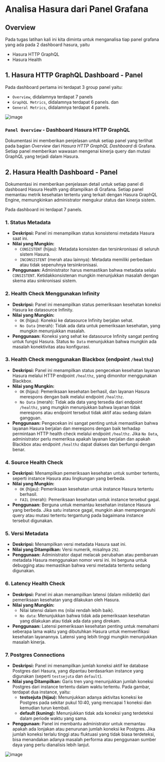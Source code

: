 # Analisa Hasura dari Panel Grafana

## Overview

Pada tugas latihan kali ini kita diminta untuk menganalisa tiap panel grafana yang ada pada 2 dashboard hasura, yaitu 
- Hasura HTTP GraphQL
- Hasura Health

## 1. Hasura HTTP GraphQL Dashboard - Panel
Pada dashboard pertama ini terdapat 3 group panel yaitu:
- `Overview`, didalamnya terdapat 7 panels
- `GraphQL Metrics`, didalamnya terdapat 6 panels. dan
- `General Metrics`, didalamnya terdapat 4 panels.
  
![image](https://github.com/user-attachments/assets/48ddef2d-a6de-4fd4-9845-b580ac987b2c)

### `Panel Overview` - Dashboard Hasura HTTP GraphQL
Dokumentasi ini memberikan penjelasan untuk setiap panel yang terlihat pada bagian *Overview* dari *Hasura HTTP GraphQL Dashboard* di Grafana. Setiap panel memberikan wawasan mengenai kinerja query dan mutasi GraphQL yang terjadi dalam Hasura.

## 2. Hasura Health Dashboard - Panel
Dokumentasi ini memberikan penjelasan detail untuk setiap panel di dashboard Hasura Health yang ditampilkan di Grafana. Setiap panel memantau metrik kesehatan tertentu yang terkait dengan Hasura GraphQL Engine, memungkinkan administrator mengukur status dan kinerja sistem.

Pada dashboard ini terdapat 7 panels.

  ### 1. **Status Metadata**
   - **Deskripsi:** Panel ini menampilkan status konsistensi metadata Hasura saat ini. 
   - **Nilai yang Mungkin:**
     - `CONSISTENT` (hijau): Metadata konsisten dan tersinkronisasi di seluruh sistem Hasura.
     - `INCONSISTENT` (merah atau lainnya): Metadata memiliki perbedaan atau tidak sepenuhnya tersinkronisasi.
   - **Penggunaan:** Administrator harus memastikan bahwa metadata selalu `CONSISTENT`. Ketidakkonsistenan mungkin menunjukkan masalah dengan skema atau sinkronisasi sistem.

  ### 2. **Health Check Menggunakan Infinity**
   - **Deskripsi:** Panel ini menampilkan status pemeriksaan kesehatan koneksi Hasura ke datasource Infinity.
   - **Nilai yang Mungkin:**
     - `OK` (hijau): Koneksi ke datasource Infinity berjalan sehat.
     - `No Data` (merah): Tidak ada data untuk pemeriksaan kesehatan, yang mungkin menunjukkan masalah.
   - **Penggunaan:** Koneksi yang sehat ke datasource Infinity sangat penting untuk fungsi Hasura. Status `No Data` menunjukkan bahwa mungkin ada masalah konektivitas atau konfigurasi.

  ### 3. **Health Check menggunakan Blackbox (endpoint `/healthz`)**
   - **Deskripsi:** Panel ini menampilkan status pengecekan kesehatan layanan Hasura melalui HTTP endpoint `/healthz`, yang dimonitor menggunakan Blackbox.
   - **Nilai yang Mungkin:**
     - `OK` (hijau): Pemeriksaan kesehatan berhasil, dan layanan Hasura merespons dengan baik melalui endpoint `/healthz`.
     - `No Data` (merah): Tidak ada data yang tersedia dari endpoint `/healthz`, yang mungkin menunjukkan bahwa layanan tidak merespons atau endpoint tersebut tidak aktif atau sedang dalam gangguan.
   - **Penggunaan:** Pengecekan ini sangat penting untuk memastikan bahwa layanan Hasura berjalan dan merespons dengan baik terhadap permintaan HTTP health check melalui endpoint `/healthz`. Jika `No Data`, administrator perlu memeriksa apakah layanan berjalan dan apakah Blackbox atau endpoint `/healthz` dapat diakses dan berfungsi dengan benar.

  ### 4. **Source Health Check**
   - **Deskripsi:** Menampilkan pemeriksaan kesehatan untuk sumber tertentu, seperti instance Hasura atau lingkungan yang berbeda.
   - **Nilai yang Mungkin:**
     - `OK` (hijau): Pemeriksaan kesehatan untuk instance Hasura tertentu berhasil.
     - `FAIL` (merah): Pemeriksaan kesehatan untuk instance tersebut gagal.
   - **Penggunaan:** Berguna untuk memantau kesehatan instance Hasura yang berbeda. Jika satu instance gagal, mungkin akan mempengaruhi query atau mutasi tertentu tergantung pada bagaimana instance tersebut digunakan.

  ### 5. **Versi Metadata**
   - **Deskripsi:** Menampilkan versi metadata Hasura saat ini.
   - **Nilai yang Ditampilkan:** Versi numerik, misalnya `292`.
   - **Penggunaan:** Administrator dapat melacak perubahan atau pembaruan metadata Hasura menggunakan nomor versi ini. Ini berguna untuk debugging atau memastikan bahwa versi metadata tertentu sedang digunakan.

  ### 6. **Latency Health Check**
   - **Deskripsi:** Panel ini akan menampilkan latensi (dalam milidetik) dari pemeriksaan kesehatan yang dilakukan oleh Hasura.
   - **Nilai yang Mungkin:**
     - Nilai latensi dalam ms (nilai rendah lebih baik).
     - `No data`: Menunjukkan bahwa tidak ada pemeriksaan kesehatan yang dilakukan atau tidak ada data yang direkam.
   - **Penggunaan:** Latensi pemeriksaan kesehatan penting untuk memahami seberapa lama waktu yang dibutuhkan Hasura untuk memverifikasi kesehatan layanannya. Latensi yang lebih tinggi mungkin menunjukkan masalah kinerja.

  ### 7. **Postgres Connections**
   - **Deskripsi:** Panel ini menampilkan jumlah koneksi aktif ke database Postgres dari Hasura, yang dipantau berdasarkan instance yang digunakan (seperti `testsejuta` dan `default`).
   - **Nilai yang Ditampilkan:** Garis tren yang menunjukkan jumlah koneksi Postgres dari instance tertentu dalam waktu tertentu. Pada gambar, terdapat dua instance, yaitu:
     - **testsejuta (hijau):** Menunjukkan adanya aktivitas koneksi ke Postgres pada sekitar pukul 10:40, yang mencapai 1 koneksi dan kemudian turun kembali.
     - **default (kuning):** Menunjukkan tidak ada koneksi yang terdeteksi dalam periode waktu yang sama.
   - **Penggunaan:** Panel ini membantu administrator untuk memantau apakah ada lonjakan atau penurunan jumlah koneksi ke Postgres. Jika jumlah koneksi terlalu tinggi atau fluktuasi yang tidak biasa terdeteksi, bisa menandakan adanya masalah performa atau penggunaan sumber daya yang perlu dianalisis lebih lanjut.


![image](https://github.com/user-attachments/assets/5dc98be0-11fc-4e24-812d-46accf6ecc86)


